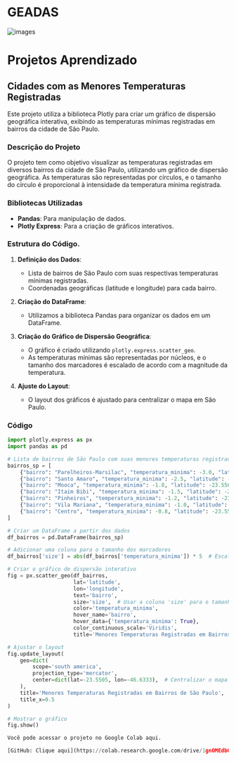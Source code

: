 # GEADAS
![images](https://github.com/user-attachments/assets/7dd46eb3-fb0a-42b7-95af-abce3ba0930a)

# Projetos Aprendizado

## Cidades com as Menores Temperaturas Registradas

Este projeto utiliza a biblioteca Plotly para criar um gráfico de dispersão geográfica interativa, exibindo as temperaturas mínimas registradas em bairros da cidade de São Paulo.

### Descrição do Projeto

O projeto tem como objetivo visualizar as temperaturas registradas em diversos bairros da cidade de São Paulo, utilizando um gráfico de dispersão geográfica. As temperaturas são representadas por círculos, e o tamanho do círculo é proporcional à intensidade da temperatura mínima registrada.

### Bibliotecas Utilizadas

- **Pandas**: Para manipulação de dados.
- **Plotly Express**: Para a criação de gráficos interativos.

### Estrutura do Código.

1. **Definição dos Dados**:
   - Lista de bairros de São Paulo com suas respectivas temperaturas mínimas registradas.
   - Coordenadas geográficas (latitude e longitude) para cada bairro.

2. **Criação do DataFrame**:
   - Utilizamos a biblioteca Pandas para organizar os dados em um DataFrame.

3. **Criação do Gráfico de Dispersão Geográfica**:
   - O gráfico é criado utilizando `plotly.express.scatter_geo`.
   - As temperaturas mínimas são representadas por núcleos, e o tamanho dos marcadores é escalado de acordo com a magnitude da temperatura.

4. **Ajuste do Layout**:
   - O layout dos gráficos é ajustado para centralizar o mapa em São Paulo.

### Código

```python
import plotly.express as px
import pandas as pd

# Lista de bairros de São Paulo com suas menores temperaturas registradas e coordenadas
bairros_sp = [
    {"bairro": "Parelheiros-Marsilac", "temperatura_minima": -3.0, "latitude": -23.7697, "longitude": -47.0003},
    {"bairro": "Santo Amaro", "temperatura_minima": -2.5, "latitude": -23.6446, "longitude": -46.7275},
    {"bairro": "Mooca", "temperatura_minima": -1.8, "latitude": -23.5567, "longitude": -46.6213},
    {"bairro": "Itaim Bibi", "temperatura_minima": -1.5, "latitude": -23.5943, "longitude": -46.6905},
    {"bairro": "Pinheiros", "temperatura_minima": -1.2, "latitude": -23.5563, "longitude": -46.6944},
    {"bairro": "Vila Mariana", "temperatura_minima": -1.0, "latitude": -23.5826, "longitude": -46.6341},
    {"bairro": "Centro", "temperatura_minima": -0.8, "latitude": -23.5505, "longitude": -46.6333},
]

# Criar um DataFrame a partir dos dados
df_bairros = pd.DataFrame(bairros_sp)

# Adicionar uma coluna para o tamanho dos marcadores
df_bairros['size'] = abs(df_bairros['temperatura_minima']) * 5  # Escalar o tamanho dos marcadores

# Criar o gráfico de dispersão interativo
fig = px.scatter_geo(df_bairros,
                     lat='latitude',
                     lon='longitude',
                     text='bairro',
                     size='size',  # Usar a coluna 'size' para o tamanho dos marcadores
                     color='temperatura_minima',
                     hover_name='bairro',
                     hover_data={'temperatura_minima': True},
                     color_continuous_scale='Viridis',
                     title='Menores Temperaturas Registradas em Bairros de São Paulo')

# Ajustar o layout
fig.update_layout(
    geo=dict(
        scope='south america',
        projection_type='mercator',
        center=dict(lat=-23.5505, lon=-46.6333),  # Centralizar o mapa em São Paulo
    ),
    title='Menores Temperaturas Registradas em Bairros de São Paulo',
    title_x=0.5
)

# Mostrar o gráfico
fig.show()

Você pode acessar o projeto no Google Colab aqui.

[GitHub: Clique aqui](https://colab.research.google.com/drive/1gnOMEdbQFjk_dlestqDDjI61jSN9eQux#scrollTo=hd1ov_iA0MIR)

